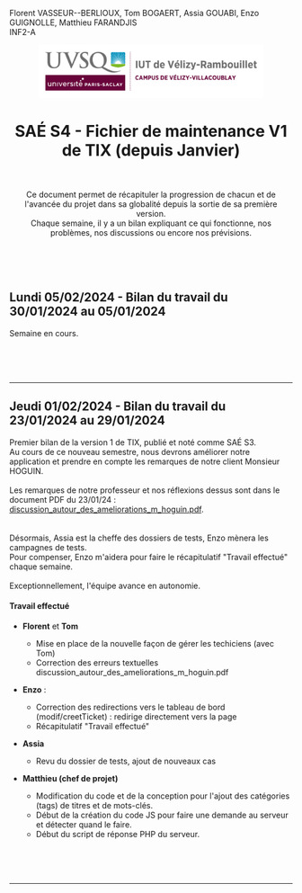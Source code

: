Florent VASSEUR--BERLIOUX, Tom BOGAERT, Assia GOUABI, Enzo GUIGNOLLE, Matthieu FARANDJIS<br>
INF2-A

<div align="center">
<img height="95" width="400" src="../img/IUT_Velizy_Villacoublay_logo_2020_ecran.png" title="logo uvsq vélizy"/>

# SAÉ S4  - Fichier de maintenance V1 de TIX (depuis Janvier)

<br><br>
Ce document permet de récapituler la progression de chacun et de l'avancée du projet dans sa globalité depuis la sortie de sa première version.<br>
Chaque semaine, il y a un bilan expliquant ce qui fonctionne, nos problèmes, nos discussions ou encore nos prévisions.
</div>


<br><br><br>


## Lundi 05/02/2024 - Bilan du travail du 30/01/2024 au 05/01/2024

Semaine en cours.

<br><br><br>

---

## Jeudi 01/02/2024 - Bilan du travail du 23/01/2024 au 29/01/2024

Premier bilan de la version 1 de TIX, publié et noté comme SAÉ S3.<br>
Au cours de ce nouveau semestre, nous devrons améliorer notre application et prendre en compte les remarques de notre client Monsieur HOGUIN.<br>
<br>
Les remarques de notre professeur et nos réflexions dessus sont dans le document PDF du 23/01/24 : [discussion_autour_des_ameliorations_m_hoguin.pdf](discussion_autour_des_ameliorations_m_hoguin.pdf).<br>
<br>
<br>
Désormais, Assia est la cheffe des dossiers de tests, Enzo mènera les campagnes de tests.<br>
Pour compenser, Enzo m'aidera pour faire le récapitulatif "Travail effectué" chaque semaine.<br>
<br>
Exceptionnellement, l'équipe avance en autonomie.

#### Travail effectué
- **Florent** et **Tom**<br>
  - Mise en place de la nouvelle façon de gérer les techiciens (avec Tom)
  - Correction des erreurs textuelles discussion_autour_des_ameliorations_m_hoguin.pdf

- **Enzo** :<br>
  - Correction des redirections vers le tableau de bord (modif/creetTicket) : redirige directement vers la page
  - Récapitulatif "Travail effectué"

- **Assia**<br>
  - Revu du dossier de tests, ajout de nouveaux cas
  
- **Matthieu (chef de projet)**<br>
  - Modification du code et de la conception pour l'ajout des catégories (tags) de titres et de mots-clés.
  - Début de la création du code JS pour faire une demande au serveur et détecter quand le faire.
  - Début du script de réponse PHP du serveur.



<br><br><br>

---
